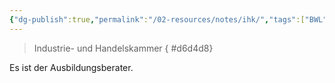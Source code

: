 ```yaml
---
{"dg-publish":true,"permalink":"/02-resources/notes/ihk/","tags":["BWL"]}
---
```


> Industrie- und Handelskammer
{ #d6d4d8}


Es ist der Ausbildungsberater.
